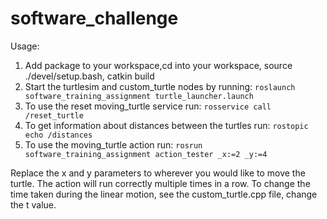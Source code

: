# software_challenge

Usage:
1. Add package to your workspace,cd into your workspace, source ./devel/setup.bash, catkin build
2. Start the turtlesim and custom_turtle nodes by running:
	`roslaunch software_training_assignment turtle_launcher.launch`
3. To use the reset moving_turtle service run:
	`rosservice call /reset_turtle`
4. To get information about distances between the turtles run:
	`rostopic echo /distances`
5. To use the moving_turtle action run:
	`rosrun software_training_assignment action_tester _x:=2 _y:=4`
	
Replace the x and y parameters to wherever you would like to move the turtle.
The action will run correctly multiple times in a row.
To change the time taken during the linear motion, see the custom_turtle.cpp file, change the t value.
	

